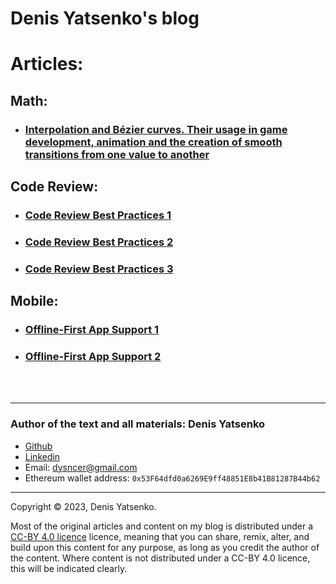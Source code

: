 # Denis Yatsenko's blog

# Articles:

## Math:
* ### [Interpolation and Bézier curves. Their usage in game development, animation and the creation of smooth transitions from one value to another](./interpolation/index.md)

## Code Review:
* ### [Code Review Best Practices 1](https://www.dataart.team/articles/code-review-without-delays-and-resentments-part-1)
* ### [Code Review Best Practices 2](https://www.dataart.team/articles/code-review-without-delays-and-resentments-part-2)
* ### [Code Review Best Practices 3](https://www.dataart.team/articles/code-review-without-delays-and-resentments-part-3)

## Mobile:
* ### [Offline-First App Support 1](https://www.dataart.team/articles/mobile-offline-synchronization-part-1)
* ### [Offline-First App Support 2](https://www.dataart.team/articles/offline-first-excellence)


<br><br>

---
### Author of the text and all materials: Denis Yatsenko
* [Github](https://github.com/Dsyncer)
* [Linkedin](https://www.linkedin.com/in/denis-yatsenko-39b746213/)
* Email: dysncer@gmail.com
* Ethereum wallet address: `0x53F64dfd0a6269E9ff48851E8b41B81287B44b62`

---
Copyright &copy; 2023, Denis Yatsenko.

Most of the original articles and content on my blog is distributed under a [CC-BY 4.0 licence](https://creativecommons.org/licenses/by/4.0/deed.en_US) licence, meaning that you can share, remix, alter, and build upon this content for any purpose, as long as you credit the author of the content. Where content is not distributed under a CC-BY 4.0 licence, this will be indicated clearly. 
